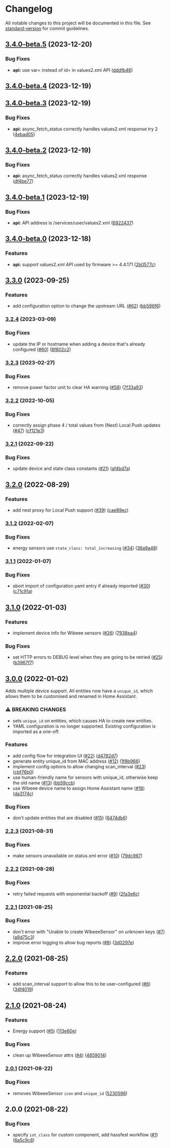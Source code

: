 # Changelog

All notable changes to this project will be documented in this file. See [standard-version](https://github.com/conventional-changelog/standard-version) for commit guidelines.

## [3.4.0-beta.5](https://github.com/luuuis/hass_wibeee/compare/v3.4.0-beta.4...v3.4.0-beta.5) (2023-12-20)


### Bug Fixes

* **api:** use var= instead of id= in values2.xml API ([dddfb46](https://github.com/luuuis/hass_wibeee/commit/dddfb461d1a231f4e808aede1ce2a22c91543709))

## [3.4.0-beta.4](https://github.com/luuuis/hass_wibeee/compare/v3.4.0-beta.3...v3.4.0-beta.4) (2023-12-19)

## [3.4.0-beta.3](https://github.com/luuuis/hass_wibeee/compare/v3.4.0-beta.2...v3.4.0-beta.3) (2023-12-19)


### Bug Fixes

* **api:** async_fetch_status correctly handles values2.xml response try 2 ([4ebad05](https://github.com/luuuis/hass_wibeee/commit/4ebad056a6815244845380e7927f76eecc512f96))

## [3.4.0-beta.2](https://github.com/luuuis/hass_wibeee/compare/v3.4.0-beta.1...v3.4.0-beta.2) (2023-12-19)


### Bug Fixes

* **api:** async_fetch_status correctly handles values2.xml response ([df4be77](https://github.com/luuuis/hass_wibeee/commit/df4be7775de91a855e923f50fc39192b71711584))

## [3.4.0-beta.1](https://github.com/luuuis/hass_wibeee/compare/v3.4.0-beta.0...v3.4.0-beta.1) (2023-12-19)


### Bug Fixes

* **api:** API address is /services/user/values2.xml ([6922437](https://github.com/luuuis/hass_wibeee/commit/692243738ed83bad61ad43cd7061a7395b3247c8))

## [3.4.0-beta.0](https://github.com/luuuis/hass_wibeee/compare/v3.3.0...v3.4.0-beta.0) (2023-12-18)


### Features

* **api:** support values2.xml API used by firmware >= 4.4.171 ([2b0577c](https://github.com/luuuis/hass_wibeee/commit/2b0577c4e7e0a15189200ae49f396aa1b8b065cb))

## [3.3.0](https://github.com/luuuis/hass_wibeee/compare/v3.2.4...v3.3.0) (2023-09-25)


### Features

* add configuration option to change the upstream URL ([#62](https://github.com/luuuis/hass_wibeee/issues/62)) ([bb596f6](https://github.com/luuuis/hass_wibeee/commit/bb596f66832d42c72d01ea99afdac2e49ee5fdfe))

### [3.2.4](https://github.com/luuuis/hass_wibeee/compare/v3.2.3...v3.2.4) (2023-03-09)


### Bug Fixes

* update the IP or hostname when adding a device that's already configured ([#60](https://github.com/luuuis/hass_wibeee/issues/60)) ([8f802c2](https://github.com/luuuis/hass_wibeee/commit/8f802c217aee0483f0c274d16c475e508afb18ee))

### [3.2.3](https://github.com/luuuis/hass_wibeee/compare/v3.2.2...v3.2.3) (2023-02-27)


### Bug Fixes

* remove power factor unit to clear HA warning ([#58](https://github.com/luuuis/hass_wibeee/issues/58)) ([7f33a93](https://github.com/luuuis/hass_wibeee/commit/7f33a9391ccd802d56fa9fc2d0c6dbf9bd456fc2))

### [3.2.2](https://github.com/luuuis/hass_wibeee/compare/v3.2.1...v3.2.2) (2022-10-05)


### Bug Fixes

* correctly assign phase 4 / total values from (Nest) Local Push updates ([#47](https://github.com/luuuis/hass_wibeee/issues/47)) ([cf121e3](https://github.com/luuuis/hass_wibeee/commit/cf121e379cc609e3686b3e76253f20ff2925f555))

### [3.2.1](https://github.com/luuuis/hass_wibeee/compare/v3.2.0...v3.2.1) (2022-09-22)


### Bug Fixes

* update device and state class constants ([#21](https://github.com/luuuis/hass_wibeee/issues/21)) ([af4bd7a](https://github.com/luuuis/hass_wibeee/commit/af4bd7a0afb1a73c4b9f021836ccdfe09cdca2f9))

## [3.2.0](https://github.com/luuuis/hass_wibeee/compare/v3.1.2...v3.2.0) (2022-08-29)


### Features

* add nest proxy for Local Push support ([#39](https://github.com/luuuis/hass_wibeee/issues/39)) ([cae89ec](https://github.com/luuuis/hass_wibeee/commit/cae89ec59720805bfb5107215b64e766ed7ffbd7))

### [3.1.2](https://github.com/luuuis/hass_wibeee/compare/v3.1.1...v3.1.2) (2022-02-07)


### Bug Fixes

* energy sensors use `state_class: total_increasing` ([#34](https://github.com/luuuis/hass_wibeee/issues/34)) ([36a9a48](https://github.com/luuuis/hass_wibeee/commit/36a9a4889b7e7d2bfedc59c75f91c232d38c0edc))

### [3.1.1](https://github.com/luuuis/hass_wibeee/compare/v3.1.0...v3.1.1) (2022-01-07)


### Bug Fixes

* abort import of configuration.yaml entry if already imported ([#30](https://github.com/luuuis/hass_wibeee/issues/30)) ([c71c91a](https://github.com/luuuis/hass_wibeee/commit/c71c91a5ba1d15c5b41b062668dd28e88819e938))

## [3.1.0](https://github.com/luuuis/hass_wibeee/compare/v3.0.0...v3.1.0) (2022-01-03)


### Features

* implement device info for Wibeee sensors ([#26](https://github.com/luuuis/hass_wibeee/issues/26)) ([7938ea4](https://github.com/luuuis/hass_wibeee/commit/7938ea40577b18d0340f2804c79fadbe935ad906))


### Bug Fixes

* set HTTP errors to DEBUG level when they are going to be retried ([#25](https://github.com/luuuis/hass_wibeee/issues/25)) ([b3967f7](https://github.com/luuuis/hass_wibeee/commit/b3967f7c425bf228e7f59840b70bd374ec58bda3))

## [3.0.0](https://github.com/luuuis/hass_wibeee/compare/v2.2.3...v3.0.0) (2022-01-02)

Adds multiple device support. All entities now have a `unique_id`, which 
allows them to be customised and renamed in Home Assistant.

### ⚠ BREAKING CHANGES

* sets `unique_id` on entities, which causes HA to create new entities.
* YAML configuration is no longer supported. Existing configuration is imported as a one-off.

### Features

* add config flow for integration UI ([#22](https://github.com/luuuis/hass_wibeee/issues/22)) ([d4782d7](https://github.com/luuuis/hass_wibeee/commit/d4782d77f5ecb837515ee909fdb3ca38a4922284))
* generate entity unique_id from MAC address ([#12](https://github.com/luuuis/hass_wibeee/issues/12)) ([1f8b966](https://github.com/luuuis/hass_wibeee/commit/1f8b966612b3acfb296acde5975fd96d66f3ce9b))
* implement config options to allow changing scan_interval ([#23](https://github.com/luuuis/hass_wibeee/issues/23)) ([cbf76b0](https://github.com/luuuis/hass_wibeee/commit/cbf76b02d342c04debcde4d0468765cdc4fa8460))
* use human-friendly name for sensors with unique_id, otherwise keep the old name ([#13](https://github.com/luuuis/hass_wibeee/issues/13)) ([bb59ccb](https://github.com/luuuis/hass_wibeee/commit/bb59ccbe518264c336c465ad5fd34521cbac0b12))
* use Wibeee device name to assign Home Assistant name ([#18](https://github.com/luuuis/hass_wibeee/issues/18)) ([da3174c](https://github.com/luuuis/hass_wibeee/commit/da3174c1e9704fe816f533ef359d8469b738e380))


### Bug Fixes

* don't update entities that are disabled ([#15](https://github.com/luuuis/hass_wibeee/issues/15)) ([6474db6](https://github.com/luuuis/hass_wibeee/commit/6474db64ae02642b8e40b5df331d093181401b07))

### [2.2.3](https://github.com/luuuis/hass_wibeee/compare/v2.2.2...v2.2.3) (2021-08-31)


### Bug Fixes

* make sensors unavailable on status.xml error ([#10](https://github.com/luuuis/hass_wibeee/issues/10)) ([79dc987](https://github.com/luuuis/hass_wibeee/commit/79dc987ec24cfe75d2c254584703e79a82866120))

### [2.2.2](https://github.com/luuuis/hass_wibeee/compare/v2.2.1...v2.2.2) (2021-08-28)


### Bug Fixes

* retry failed requests with exponential backoff ([#9](https://github.com/luuuis/hass_wibeee/issues/9)) ([2fa3e6c](https://github.com/luuuis/hass_wibeee/commit/2fa3e6c3a8c0ca0dc3e395b5cd1b5037949f2acf))

### [2.2.1](https://github.com/luuuis/hass_wibeee/compare/v2.2.0...v2.2.1) (2021-08-25)


### Bug Fixes

* don't error with "Unable to create WibeeeSensor" on unknown keys ([#7](https://github.com/luuuis/hass_wibeee/issues/7)) ([a8d75c3](https://github.com/luuuis/hass_wibeee/commit/a8d75c38cf4b138c065d56187257a58f92ac8559))
* improve error logging to allow bug reports ([#8](https://github.com/luuuis/hass_wibeee/issues/8)) ([3d0297e](https://github.com/luuuis/hass_wibeee/commit/3d0297e969593fd076af3b92aa84b366224b9261))

## [2.2.0](https://github.com/luuuis/hass_wibeee/compare/v2.1.0...v2.2.0) (2021-08-25)


### Features

* add scan_interval support to allow this to be user-configured ([#6](https://github.com/luuuis/hass_wibeee/issues/6)) ([34f4019](https://github.com/luuuis/hass_wibeee/commit/34f401923d389f17f3c8b35ce3b72308a0b26e27))

## [2.1.0](https://github.com/luuuis/hass_wibeee/compare/v2.0.0...v2.1.0) (2021-08-24)


### Features

* Energy support ([#5](https://github.com/luuuis/hass_wibeee/issues/5)) ([113e60e](https://github.com/luuuis/hass_wibeee/commit/113e60ef10666f017c4fdfec54a6dc28ac525bde))


### Bug Fixes

* clean up WibeeeSensor attrs ([#4](https://github.com/luuuis/hass_wibeee/issues/4)) ([4859014](https://github.com/luuuis/hass_wibeee/commit/485901464706fbe2b2b0d52839364d6a924e7d23))

### [2.0.1](https://github.com/luuuis/hass_wibeee/compare/v2.0.0...v2.0.1) (2021-08-22)


### Bug Fixes

* removes WibeeeSensor `icon` and `unique_id` ([5230596](https://github.com/luuuis/hass_wibeee/commit/5230596b14277f7df5932fb9ca3c3e28552284a0))

## 2.0.0 (2021-08-22)


### Bug Fixes

* specify `iot_class` for custom component, add hassfest workflow ([#1](https://github.com/luuuis/hass_wibeee/issues/1)) ([6a5c9c8](https://github.com/luuuis/hass_wibeee/commit/6a5c9c86c104bb32ccb7fff3da0086fc898b4446))
